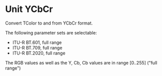 # Unit YCbCr

Convert TColor to and from YCbCr format.

The following parameter sets are selectable:

* ITU-R BT.601, full range
* ITU-R BT.709, full range
* ITU-R BT.2020, full range

The RGB values as well as the Y, Cb, Cb values are in range [0..255] ("full range")

